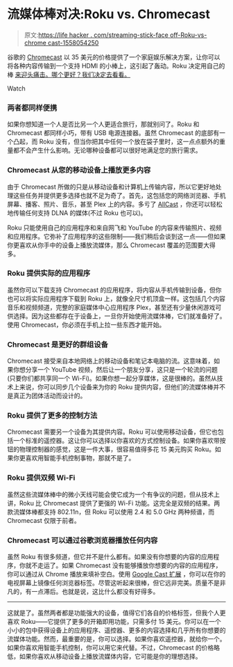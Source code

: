 # 流媒体棒对决:Roku vs. Chromecast

> 原文:[https://life hacker . com/streaming-stick-face off-Roku-vs-chrome cast-1558054250](https://lifehacker.com/streaming-stick-faceoff-roku-vs-chromecast-1558054250)

谷歌的 [Chromecast](http://www.amazon.com/Google-Chromecast-Streaming-Media-Player/dp/B00DR0PDNE?asc_campaign=InlineText&asc_refurl=https://lifehacker.com/streaming-stick-faceoff-roku-vs-chromecast-1558054250&asc_source=&tag=kinjalifehackerlink-20) 以 35 美元的价格提供了一个家庭娱乐解决方案，让你可以将各种内容传输到一个支持 HDMI 的小棒上，这引起了轰动。Roku 决定用自己的 棒 [来迎头痛击。哪个更好？我们决定去看看。](http://www.amazon.com/Roku-3500R-Streaming-Stick-HDMI/dp/B00INNP5VU?asc_campaign=InlineText&asc_refurl=https://lifehacker.com/streaming-stick-faceoff-roku-vs-chromecast-1558054250&asc_source=&tag=kinjalifehackerlink-20)

Watch

### 两者都同样便携

如果你想知道一个人是否比另一个人更适合旅行，那就别问了。Roku 和 Chromecast 都同样小巧，带有 USB 电源连接器。虽然 Chromecast 的底部有一个凸起，而 Roku 没有，但当你把其中任何一个放在袋子里时，这一点点额外的重量都不会产生什么影响。无论哪种设备都可以很好地满足您的旅行需求。

### Chromecast 从您的移动设备上播放更多内容

由于 Chromecast 所做的只是从移动设备和计算机上传输内容，所以它更好地处理这些任务并提供更多选择也就不足为奇了。首先，这包括您的网络浏览器、手机屏幕、播客、照片、音乐，甚至 Plex 上的内容。多亏了 [AllCast](http://lifehacker.com/allcast-adds-chromecast-support-streams-local-media-to-1515786497) ，你还可以轻松地传输任何支持 DLNA 的媒体(不过 Roku 也可以)。

Roku 只能使用自己的应用程序和来自网飞和 YouTube 的内容来传输照片、视频和应用程序。它弥补了应用程序的这些限制——我们稍后会谈到这一点——但如果你更喜欢从你手中的设备上播放流媒体，那么 Chromecast 覆盖的范围要大得多。

### Roku 提供实际的应用程序

虽然你可以下载支持 Chromecast 的应用程序，将内容从手机传输到设备，但你也可以将实际应用程序下载到 Roku 上，就像全尺寸机顶盒一样。这包括几个内容音乐和视频频道，完整的家庭媒体中心应用程序 Plex，甚至还有少量休闲游戏可供选择。因为这些都存在于设备上，一旦你开始使用流媒体棒，它们就准备好了。使用 Chromecast，你必须在手机上拉一些东西才能开始。

### Chromecast 是更好的群组设备

Chromecast 接受来自本地网络上的移动设备和笔记本电脑的流。这意味着，如果你想分享一个 YouTube 视频，然后让一个朋友分享，这只是一个轮流的问题(只要你们都共享同一个 Wi-Fi)。如果你想一起分享媒体，这是很棒的。虽然从技术上来说，你可以同步几个设备来为你的 Roku 提供内容，但他们的流媒体棒并不是真正为团体活动而设计的。

### Roku 提供了更多的控制方法

Chromecast 需要另一个设备为其提供内容。Roku 可以使用移动设备，但它也包括一个标准的遥控器。这让你可以选择以你喜欢的方式控制设备。如果你喜欢带按钮的物理控制器的感觉，这是一件大事，很容易值得多花 15 美元购买 Roku。如果你更喜欢用智能手机控制事物，那就不是了。

### Roku 提供双频 Wi-Fi

虽然这些流媒体棒中的微小天线可能会使它成为一个有争议的问题，但从技术上讲，Roku 比 Chromecast 提供了更强的 Wi-Fi 功能。这完全是双频的结果。两款流媒体棒都支持 802.11n，但 Roku 可以使用 2.4 和 5.0 GHz 两种频谱，而 Chromecast 仅限于前者。

### Chromecast 可以通过谷歌浏览器播放任何内容

虽然 Roku 有很多频道，但它并不是什么都有。如果没有你想要的内容的应用程序，你就不走运了。如果 Chromecast 没有能够播放你想要的内容的应用程序，你可以通过从 Chrome 播放来填补空白。使用 [Google Cast 扩展](https://chrome.google.com/webstore/detail/google-cast/boadgeojelhgndaghljhdicfkmllpafd?hl=en) ，你可以在你的电视屏幕上镜像任何浏览器标签。尽管这听起来很棒，但它远非完美。质量不是非凡的，有一点滞后。也就是说，这比什么都没有好得多。

* * *

这就是了。虽然两者都是功能强大的设备，值得它们各自的价格标签，但我个人更喜欢 Roku——它提供了更多的开箱即用功能，只需多付 15 美元。你可以在一个小小的包中获得设备上的应用程序、遥控器、更多的内容选择和几乎所有你想要的流媒体功能。然而，最重要的是，你可以选择。如果你喜欢遥控器，就给你一个。如果你喜欢用智能手机控制，你可以用它来代替。不过，Chromecast 的价格略低，如果你喜欢从移动设备上播放流媒体内容，它可能是你的理想选择。